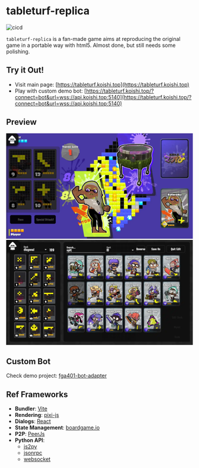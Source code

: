 # tableturf-replica

![cicd](https://github.com/xlnx/tableturf-replica/actions/workflows/cicd.yml/badge.svg)

`tableturf-replica` is a fan-made game aims at reproducing the original game in a portable way with html5. Almost done, but still needs some polishing.

## Try it Out!

* Visit main page: [https://tableturf.koishi.top](https://tableturf.koishi.top)
* Play with custom demo bot: [https://tableturf.koishi.top/?connect=bot&url=wss://api.koishi.top:5140](https://tableturf.koishi.top/?connect=bot&url=wss://api.koishi.top:5140)

## Preview

![](docs/page1.webp)
![](docs/page2.webp)

## Custom Bot

Check demo project: [fga401-bot-adapter](https://github.com/xlnx/fga401-bot-adapter)

## Ref Frameworks

* **Bundler**: [Vite](https://vitejs.dev/)
* **Rendering**: [pixi-js](https://pixijs.com/)
* **Dialogs**: [React](https://reactjs.org/)
* **State Management**: [boardgame.io](https://boardgame.io/)
* **P2P**: [PeerJs](https://peerjs.com/)
* **Python API**:
  * [js2py](https://github.com/PiotrDabkowski/Js2Py)
  * [jsonrpc](https://www.jsonrpc.org/specification)
  * [websocket](https://developer.mozilla.org/en-US/docs/Web/API/WebSocket)
